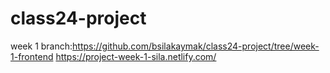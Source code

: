 # class24-project
week 1 branch:https://github.com/bsilakaymak/class24-project/tree/week-1-frontend
https://project-week-1-sila.netlify.com/ 
